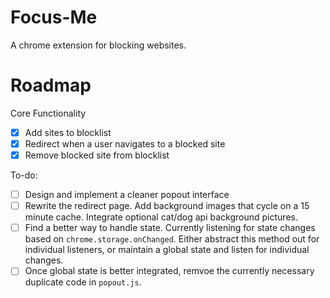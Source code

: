 # Focus-Me
A chrome extension for blocking websites.

# Roadmap

Core Functionality
- [x] Add sites to blocklist
- [x] Redirect when a user navigates to a blocked site
- [x] Remove blocked site from blocklist

To-do:
- [ ] Design and implement a cleaner popout interface
- [ ] Rewrite the redirect page. Add background images that cycle on a 15 minute cache. Integrate optional cat/dog api background pictures.
- [ ] Find a better way to handle state. Currently listening for state changes based on `chrome.storage.onChanged`. Either abstract this method out for individual listeners, or maintain a global state and listen for individual changes.
- [ ] Once global state is better integrated, remvoe the currently necessary duplicate code in `popout.js`. 
